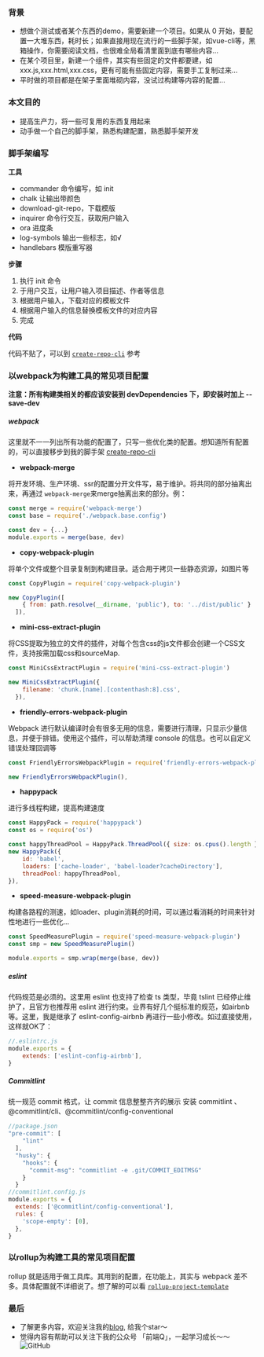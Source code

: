 ### 背景

+ 想做个测试或者某个东西的demo，需要新建一个项目。如果从 0 开始，要配置一大堆东西，耗时长；如果直接用现在流行的一些脚手架，如vue-cli等，黑箱操作，你需要阅读文档，也很难全局看清里面到底有哪些内容...
+ 在某个项目里，新建一个组件，其实有些固定的文件都要建，如xxx.js,xxx.html,xxx.css，更有可能有些固定内容，需要手工复制过来...
+ 平时做的项目都是在架子里面堆砌内容，没试过构建等内容的配置...

### 本文目的
+ 提高生产力，将一些可复用的东西复用起来
+ 动手做一个自己的脚手架，熟悉构建配置，熟悉脚手架开发

### 脚手架编写
**工具**
+ commander 命令编写，如 init
+ chalk 让输出带颜色
+ download-git-repo，下载模版
+ inquirer 命令行交互，获取用户输入
+ ora 进度条
+ log-symbols 输出一些标志，如√
+ handlebars 模版重写器

**步骤**
1. 执行 init 命令
2. 于用户交互，让用户输入项目描述、作者等信息
3. 根据用户输入，下载对应的模板文件
4. 根据用户输入的信息替换模板文件的对应内容
5. 完成

**代码**

代码不贴了，可以到 [`create-repo-cli`](https://github.com/LuckyWinty/create-repo-cli/blob/master/index.js) 参考

### 以webpack为构建工具的常见项目配置

**注意：所有构建类相关的都应该安装到 devDependencies 下，即安装时加上 --save-dev**

##### webpack
这里就不一一列出所有功能的配置了，只写一些优化类的配置。想知道所有配置的，可以直接移步到我的脚手架 [create-repo-cli](https://github.com/LuckyWinty/create-repo-cli)

+ **webpack-merge**

将开发环境、生产环境、ssr的配置分开文件写，易于维护。将共同的部分抽离出来，再通过     `webpack-merge`来merge抽离出来的部分。例：
```js
const merge = require('webpack-merge')
const base = require('./webpack.base.config')

const dev = {...}
module.exports = merge(base, dev)
```
+ **copy-webpack-plugin**

将单个文件或整个目录复制到构建目录。适合用于拷贝一些静态资源，如图片等
```js
const CopyPlugin = require('copy-webpack-plugin')

new CopyPlugin([
    { from: path.resolve(__dirname, 'public'), to: '../dist/public' }
  ]),
```
+ **mini-css-extract-plugin**

将CSS提取为独立的文件的插件，对每个包含css的js文件都会创建一个CSS文件，支持按需加载css和sourceMap.
```js
const MiniCssExtractPlugin = require('mini-css-extract-plugin')

new MiniCssExtractPlugin({
    filename: 'chunk.[name].[contenthash:8].css',
  }),
```

+ **friendly-errors-webpack-plugin**

Webpack 进行默认编译时会有很多无用的信息，需要进行清理，只显示少量信息，并便于排错。使用这个插件，可以帮助清理 console 的信息。也可以自定义错误处理回调等

```js
const FriendlyErrorsWebpackPlugin = require('friendly-errors-webpack-plugin')

new FriendlyErrorsWebpackPlugin(),
```
+ **happypack**

进行多线程构建，提高构建速度

```js
const HappyPack = require('happypack')
const os = require('os')

const happyThreadPool = HappyPack.ThreadPool({ size: os.cpus().length })
new HappyPack({
    id: 'babel',
    loaders: ['cache-loader', 'babel-loader?cacheDirectory'],
    threadPool: happyThreadPool,
}),
```
+ **speed-measure-webpack-plugin**

构建各路程的测速，如loader、plugin消耗的时间，可以通过看消耗的时间来针对性地进行一些优化...
```js
const SpeedMeasurePlugin = require('speed-measure-webpack-plugin')
const smp = new SpeedMeasurePlugin()

module.exports = smp.wrap(merge(base, dev))
```
##### eslint
代码规范是必须的。这里用 eslint 也支持了检查 ts 类型，毕竟 tslint 已经停止维护了，且官方也推荐用 eslint 进行约束。业界有好几个挺标准的规范，如airbnb等。这里，我是继承了 eslint-config-airbnb 再进行一些小修改。如过直接使用，这样就OK了：
```js
//.eslintrc.js
module.exports = {
    extends: ['eslint-config-airbnb'],
}
```

##### Commitlint

统一规范 commit 格式，让 commit 信息整整齐齐的展示
安装 commitlint 、@commitlint/cli、@commitlint/config-conventional

```js
//package.json
"pre-commit": [
    "lint"
  ],
  "husky": {
    "hooks": {
      "commit-msg": "commitlint -e .git/COMMIT_EDITMSG"
    }
  }
//commitlint.config.js
module.exports = {
  extends: ['@commitlint/config-conventional'],
  rules: {
    'scope-empty': [0],
  },
}
```
### 以rollup为构建工具的常见项目配置
rollup 就是适用于做工具库。其用到的配置，在功能上，其实与 webpack 差不多。具体配置就不详细说了。想了解的可以看 [`rollup-project-template`](https://github.com/LuckyWinty/rollup-project-template)


### 最后
+ 了解更多内容，欢迎关注我的[blog](https://github.com/LuckyWinty/blog), 给我个star～
+ 觉得内容有帮助可以关注下我的公众号 「前端Q」，一起学习成长～～
![GitHub](https://user-gold-cdn.xitu.io/2019/9/6/16d0486eb83cf250?w=2800&h=800&f=jpeg&s=174941)